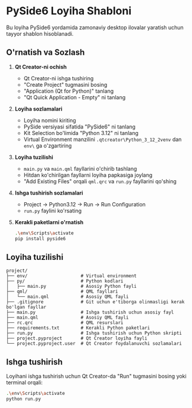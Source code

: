 ﻿# PySide6 Loyiha Shabloni

Bu loyiha PySide6 yordamida zamonaviy desktop ilovalar yaratish uchun tayyor shablon hisoblanadi.

## O'rnatish va Sozlash

1. **Qt Creator-ni ochish**
   - Qt Creator-ni ishga tushiring
   - "Create Project" tugmasini bosing
   - "Application (Qt for Python)" tanlang
   - "Qt Quick Application - Empty" ni tanlang

2. **Loyiha sozlamalari**
   - Loyiha nomini kiriting
   - PySide versiyasi sifatida "PySide6" ni tanlang
   - Kit Selection bo'limida "Python 3.12" ni tanlang
   - Virtual Environment manzilini `.qtcreator\Python_3_12_2venv` dan `env\` ga o'zgartiring

3. **Loyiha tuzilishi**
   - `main.py` va `main.qml` fayllarini o'chirib tashlang
   - Hitdan ko'chirilgan fayllarni loyiha papkasiga joylang
   - "Add Existing Files" orqali `qml.qrc` va `run.py` fayllarini qo'shing

4. **Ishga tushirish sozlamalari**
   - Project -> Python3.12 -> Run -> Run Configuration
   - `run.py` faylini ko'rsating

5. **Kerakli paketlarni o'rnatish**
   ```bash
   .\env\Scripts\activate
   pip install pyside6
   ```

## Loyiha tuzilishi

```
project/
├── env/                    # Virtual environment
├── py/                     # Python kodlari
│   ├── main.py             # Asosiy Python fayli
├── qml/                    # QML fayllari
│   └── main.qml            # Asosiy QML fayli
├── .gitignore              # Git uchun e'tiborga olinmasligi kerak bo'lgan fayllar
├── main.py                 # Ishga tushirish uchun asosiy fayl
├── main.qml                # Asosiy QML fayli
├── rc.qrc                  # QML resurslari
├── requirements.txt        # Kerakli Python paketlari
├── run.py                  # Ishga tushirish uchun Python skripti
├── project.pyproject       # Qt Creator loyiha fayli
└── project.pyproject.user  # Qt Creator foydalanuvchi sozlamalari
```

## Ishga tushirish

Loyihani ishga tushirish uchun Qt Creator-da "Run" tugmasini bosing yoki terminal orqali:

```bash
.\env\Scripts\activate
python run.py
```
